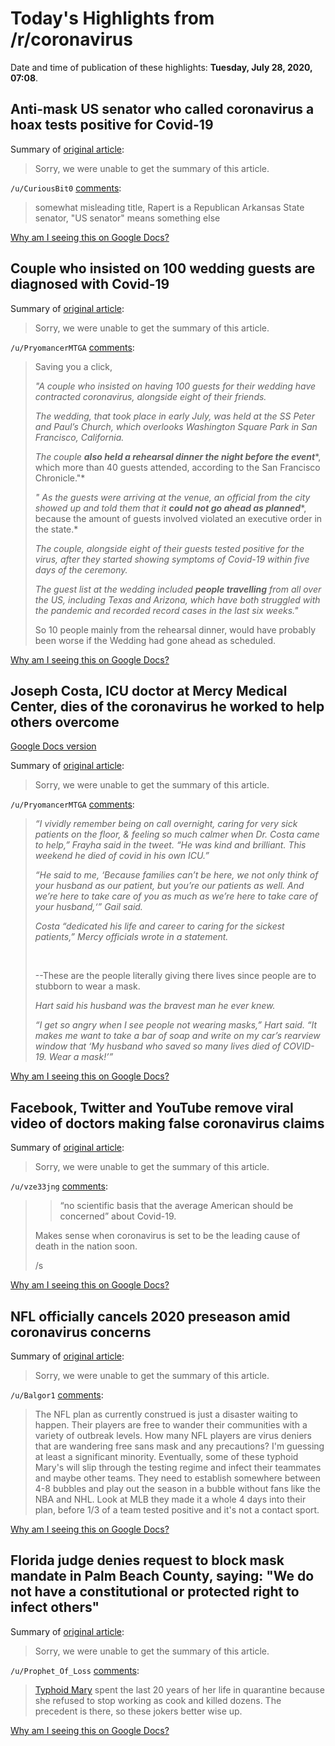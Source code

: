 # Today's Highlights from /r/coronavirus

Date and time of publication of these highlights: **Tuesday, July 28, 2020, 07:08**.

## Anti-mask US senator who called coronavirus a hoax tests positive for Covid-19

Summary of [original article](https://www.independent.co.uk/news/world/americas/us-politics/jason-rapert-coronavirus-hoax-face-mask-arkansas-asa-hutchinson-a9640156.html):

> Sorry, we were unable to get the summary of this article.

`/u/CuriousBit0` [comments](https://www.reddit.com/r/Coronavirus/comments/hz67nx/antimask_us_senator_who_called_coronavirus_a_hoax/):

> somewhat misleading title, Rapert is a Republican Arkansas State senator, "US senator" means something else

[Why am I seeing this on Google Docs?](https://docs.google.com/document/d/1Dc6We63vOXIZsc0op-Bt4abqkYjXzOigalQqFxmvvbM/edit?usp=sharing)

## Couple who insisted on 100 wedding guests are diagnosed with Covid-19

Summary of [original article](https://www.independent.co.uk/news/world/americas/covid-19-wedding-guests-san-francisco-california-coronavirus-a9640996.html):

> Sorry, we were unable to get the summary of this article.

`/u/PryomancerMTGA` [comments](https://www.reddit.com/r/Coronavirus/comments/hz0k5r/couple_who_insisted_on_100_wedding_guests_are/):

> Saving you a click,
>
> *"A couple who insisted on having 100 guests for their wedding have contracted coronavirus, alongside eight of their friends.*
>
> *The wedding, that took place in early July, was held at the SS Peter and Paul’s Church, which overlooks Washington Square Park in San Francisco, California.*
>
> *The couple* ***also held a rehearsal dinner the night before the event****, which more than 40 guests attended, according to the San Francisco Chronicle."*
>
> *" As the guests were arriving at the venue, an official from the city showed up and told them that it* ***could not go ahead as planned****, because the amount of guests involved violated an executive order in the state.*
>
> *The couple, alongside eight of their guests tested positive for the virus, after they started showing symptoms of Covid-19 within five days of the ceremony.*
>
> *The guest list at the wedding included* ***people travelling*** *from all over the US, including Texas and Arizona, which have both struggled with the pandemic and recorded record cases in the last six weeks."*
>
> So 10 people mainly from the rehearsal dinner, would have probably been worse if the Wedding had gone ahead as scheduled.

[Why am I seeing this on Google Docs?](https://docs.google.com/document/d/1Dc6We63vOXIZsc0op-Bt4abqkYjXzOigalQqFxmvvbM/edit?usp=sharing)

## Joseph Costa, ICU doctor at Mercy Medical Center, dies of the coronavirus he worked to help others overcome

[Google Docs version](https://docs.google.com/document/d/1BL91cv17q2aKLASmX4W3YeUcP6Cx9a6MsPuxWb43jIM/edit?usp=sharing)

Summary of [original article](https://www.baltimoresun.com/coronavirus/bs-md-ob-cv-costa-icu-doctor-mercy-coronavirus-20200727-qbb4ebvnizdvtpkk4octd27tda-story.html?outputType=amp):

> Sorry, we were unable to get the summary of this article.

`/u/PryomancerMTGA` [comments](https://www.reddit.com/r/Coronavirus/comments/hz55pm/joseph_costa_icu_doctor_at_mercy_medical_center/):

> *“I vividly remember being on call overnight, caring for very sick patients on the floor, & feeling so much calmer when Dr. Costa came to help,” Frayha said in the tweet. “He was kind and brilliant. This weekend he died of covid in his own ICU.”*
>
>  *“He said to me, ‘Because families can’t be here, we not only think of your husband as our patient, but you’re our patients as well. And we’re here to take care of you as much as we’re here to take care of your husband,‘” Gail said.*
>
>  *Costa “dedicated his life and career to caring for the sickest patients,” Mercy officials wrote in a statement.*
>
> &#x200B;
>
> \--These are the people literally giving there lives since people are to stubborn to wear a mask.
>
> *Hart said his husband was the bravest man he ever knew.*
>
> *“I get so angry when I see people not wearing masks,” Hart said. “It makes me want to take a bar of soap and write on my car’s rearview window that ‘My husband who saved so many lives died of COVID-19. Wear a mask!’”*

[Why am I seeing this on Google Docs?](https://docs.google.com/document/d/1Dc6We63vOXIZsc0op-Bt4abqkYjXzOigalQqFxmvvbM/edit?usp=sharing)

## Facebook, Twitter and YouTube remove viral video of doctors making false coronavirus claims

Summary of [original article](https://ktla.com/news/nationworld/facebook-twitter-and-youtube-remove-viral-video-of-doctors-making-false-coronavirus-claims/):

> Sorry, we were unable to get the summary of this article.

`/u/vze33jng` [comments](https://www.reddit.com/r/Coronavirus/comments/hzclzn/facebook_twitter_and_youtube_remove_viral_video/):

> >“no scientific basis that the average American should be concerned” about Covid-19.
>
> Makes sense when coronavirus is set to be the leading cause of death in the nation soon.
>
> /s

[Why am I seeing this on Google Docs?](https://docs.google.com/document/d/1Dc6We63vOXIZsc0op-Bt4abqkYjXzOigalQqFxmvvbM/edit?usp=sharing)

## NFL officially cancels 2020 preseason amid coronavirus concerns

Summary of [original article](https://www.ktnv.com/news/national/coronavirus/nfl-officially-cancels-2020-preseason-amid-coronavirus-concerns):

> Sorry, we were unable to get the summary of this article.

`/u/Balgor1` [comments](https://www.reddit.com/r/Coronavirus/comments/hz6i9v/nfl_officially_cancels_2020_preseason_amid/):

> The NFL plan as currently construed is just a disaster waiting to happen.  Their players are free to wander their communities with a variety of outbreak levels.  How many NFL players are virus deniers that are wandering free sans mask and any precautions?  I'm guessing at least a significant minority.  Eventually, some of these typhoid Mary's will slip through the testing regime and infect their teammates and maybe other teams.  They need to establish somewhere between 4-8 bubbles and play out the season in a bubble without fans like the NBA and NHL.  Look at MLB they made it a whole 4 days into their plan, before 1/3 of a team tested positive and it's not a contact sport.

[Why am I seeing this on Google Docs?](https://docs.google.com/document/d/1Dc6We63vOXIZsc0op-Bt4abqkYjXzOigalQqFxmvvbM/edit?usp=sharing)

## Florida judge denies request to block mask mandate in Palm Beach County, saying: "We do not have a constitutional or protected right to infect others"

Summary of [original article](https://twitter.com/bnodesk/status/1287771637220245504?s=21):

> Sorry, we were unable to get the summary of this article.

`/u/Prophet_Of_Loss` [comments](https://www.reddit.com/r/Coronavirus/comments/hyud0d/florida_judge_denies_request_to_block_mask/):

> [Typhoid Mary](https://en.wikipedia.org/wiki/Mary_Mallon#Release_and_second_quarantine_\(1915%E2%80%931938\)) spent the last 20 years of her life in quarantine because she refused to stop working as cook and killed dozens. The precedent is there, so these jokers better wise up.

[Why am I seeing this on Google Docs?](https://docs.google.com/document/d/1Dc6We63vOXIZsc0op-Bt4abqkYjXzOigalQqFxmvvbM/edit?usp=sharing)
